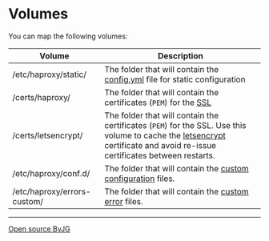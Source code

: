 # Volumes

You can map the following volumes:

|  Volume | Description |
|------|------|
| /etc/haproxy/static/ | The folder that will contain the [config.yml](static.md) file for static configuration |
| /certs/haproxy/ | The folder that will contain the certificates (`PEM`) for the [SSL](ssl.md) |
| /certs/letsencrypt/ | The folder that will contain the certificates (`PEM`) for the SSL. Use this volume to cache the [letsencrypt](letsencrypt.md) certificate and avoid re-issue certificates between restarts. |
| /etc/haproxy/conf.d/ | The folder that will contain the [custom configuration](other.md) files. |
| /etc/haproxy/errors-custom/ | The folder that will contain the [custom error](other.md) files. |

----
[Open source ByJG](http://opensource.byjg.com)